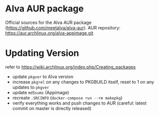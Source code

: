 # Alva AUR package

Official sources for the Alva AUR package (https://github.com/meetalva/alva-aur).
AUR repository: https://aur.archlinux.org/alva-appimage.git

# Updating Version

refer to https://wiki.archlinux.org/index.php/Creating_packages

- update `pkgver` to Alva version
- increase `pkgrel` on any changes to PKGBUILD itself, reset to 1 on any updates to `pkgver`
- update `md5sums` (Appimage)
- recreate `.SRCINFO` (`docker-compose run --rm makepkg`)
- verify everything works and push changes to AUR (careful: latest commit on master is directly released)


